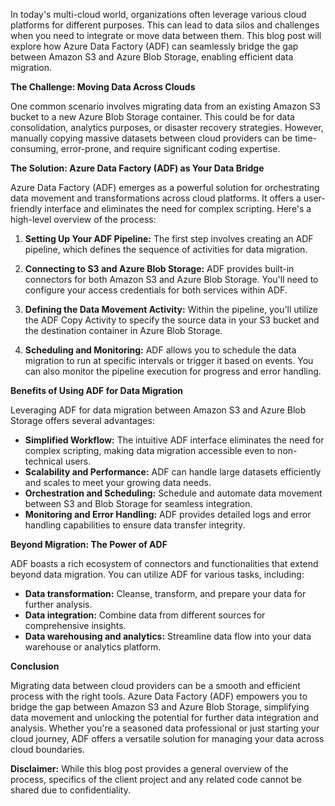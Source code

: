
In today's multi-cloud world, organizations often leverage various cloud platforms for different purposes. This can lead to data silos and challenges when you need to integrate or move data between them. This blog post will explore how Azure Data Factory (ADF) can seamlessly bridge the gap between Amazon S3 and Azure Blob Storage, enabling efficient data migration.

**The Challenge: Moving Data Across Clouds**

One common scenario involves migrating data from an existing Amazon S3 bucket to a new Azure Blob Storage container. This could be for data consolidation, analytics purposes, or disaster recovery strategies. However, manually copying massive datasets between cloud providers can be time-consuming, error-prone, and require significant coding expertise.

**The Solution: Azure Data Factory (ADF) as Your Data Bridge**



Azure Data Factory (ADF) emerges as a powerful solution for orchestrating data movement and transformations across cloud platforms.  It offers a user-friendly interface and eliminates the need for complex scripting. Here's a high-level overview of the process:

1. **Setting Up Your ADF Pipeline:** The first step involves creating an ADF pipeline, which defines the sequence of activities for data migration.

2. **Connecting to S3 and Azure Blob Storage:** ADF provides built-in connectors for both Amazon S3 and Azure Blob Storage. You'll need to configure your access credentials for both services within ADF.

3. **Defining the Data Movement Activity:** Within the pipeline, you'll utilize the ADF Copy Activity to specify the source data in your S3 bucket and the destination container in Azure Blob Storage.

4. **Scheduling and Monitoring:**  ADF allows you to schedule the data migration to run at specific intervals or trigger it based on events. You can also monitor the pipeline execution for progress and error handling.

**Benefits of Using ADF for Data Migration**

Leveraging ADF for data migration between Amazon S3 and Azure Blob Storage offers several advantages:

* **Simplified Workflow:**  The intuitive ADF interface eliminates the need for complex scripting, making data migration accessible even to non-technical users.
* **Scalability and Performance:** ADF can handle large datasets efficiently and scales to meet your growing data needs.
* **Orchestration and Scheduling:** Schedule and automate data movement between S3 and Blob Storage for seamless integration.
* **Monitoring and Error Handling:** ADF provides detailed logs and error handling capabilities to ensure data transfer integrity.

**Beyond Migration: The Power of ADF**

ADF boasts a rich ecosystem of connectors and functionalities that extend beyond data migration. You can utilize ADF for various tasks, including:

* **Data transformation:** Cleanse, transform, and prepare your data for further analysis.
* **Data integration:** Combine data from different sources for comprehensive insights.
* **Data warehousing and analytics:** Streamline data flow into your data warehouse or analytics platform.

**Conclusion**

Migrating data between cloud providers can be a smooth and efficient process with the right tools. Azure Data Factory (ADF) empowers you to bridge the gap between Amazon S3 and Azure Blob Storage, simplifying data movement and unlocking the potential for further data integration and analysis. Whether you're a seasoned data professional or just starting your cloud journey, ADF offers a versatile solution for managing your data across cloud boundaries.

**Disclaimer:** 
While this blog post provides a general overview of the process, specifics of the client project and any related code cannot be shared due to confidentiality.
